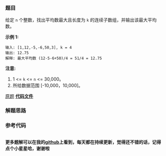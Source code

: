 ### 题目
给定 `n` 个整数，找出平均数最大且长度为 `k` 的连续子数组，并输出该最大平均数。

**示例 1:**

    
    
    输入: [1,12,-5,-6,50,3], k = 4
    输出: 12.75
    解释: 最大平均数 (12-5-6+50)/4 = 51/4 = 12.75
    



**注意:**

  1. 1 <= `k` <= `n` <= 30,000。
  2. 所给数据范围 [-10,000，10,000]。

[原题](https://leetcode-cn.com/problems/maximum-average-subarray-i/)    **[代码文件]()**


### 解题思路




### 参考代码

```go


```




**更多题解可以在我的[github](https://github.com/LZH139/leetcode_Go)上看到，每天都在持续更新，觉得还不错的话，记得点个小星星哈，谢谢啦**
